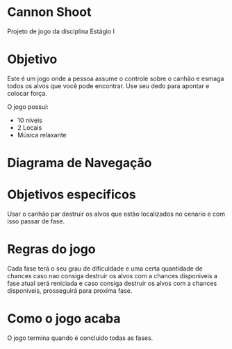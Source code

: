 # Cannon Shoot

Projeto de jogo da disciplina Estágio I

# Objetivo

Este é um jogo onde a pessoa assume o controle sobre o canhão e esmaga 
todos os alvos que você pode encontrar.
Use seu dedo para apontar e colocar força.

O jogo possui:
* 10 níveis
* 2 Locais
* Música relaxante

# Diagrama de Navegação











# Objetivos especificos 

Usar o canhão par destruir os alvos que estão 
localizados no cenario e com isso passar de fase.

# Regras do jogo 

Cada fase terá o seu grau de dificuldade e uma certa quantidade de chances 
caso nao consiga destruir os alvos com a chances disponiveis a fase atual 
será reniciada e caso consiga destruir os alvos com a chances disponiveis,
prosseguirá para proxima fase.

# Como o jogo acaba

O jogo termina quando é concluido todas as fases.


